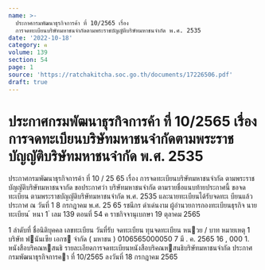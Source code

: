 ```yaml
---
name: >-
  ประกาศกรมพัฒนาธุรกิจการค้า ที่ 10/2565 เรื่อง
  การจดทะเบียนบริษัทมหาชนจำกัดตามพระราชบัญญัติบริษัทมหาชนจำกัด พ.ศ. 2535
date: '2022-10-18'
category: ค
volume: 139
section: 54
page: 1
source: 'https://ratchakitcha.soc.go.th/documents/17226506.pdf'
draft: true
---
```


# ประกาศกรมพัฒนาธุรกิจการค้า ที่ 10/2565 เรื่อง การจดทะเบียนบริษัทมหาชนจำกัดตามพระราชบัญญัติบริษัทมหาชนจำกัด พ.ศ. 2535

ประกาศกรมพัฒนาธุรกิจการค้า ที่ 10 / 25 65 เรื่อง การจดทะเบียนบริษัทมหาชนจำกัด ตามพระราชบัญญัติบริษัทมหาชนจากัด ขอประกาศว่า บริษัทมหาชนจำกัด ตามรายชื่อแนบท้ายประกาศนี้ ขอจดทะเบียน ตามพระราชบัญญัติบริษัทมหาชนจำกัด พ.ศ. 2535 และนายทะเบียนได้รับจดทะเ บียนแล้ว ประกาศ ณ วันที่ 1 8 กรกฎาคม พ.ศ. 25 65 รชนีกร ดำเด่นงาม ผู้อำนวยการกองทะเบียนธุรกิจ นายทะเบียน ้ หนา 1 ่ เลม 139 ตอนที่ 54 ค ราชกิจจานุเบกษา 19 ตุลาคม 2565

1 ลําดับที่ ชื่อนิติบุคคล เลขทะเบียน วันที่รับ จดทะเบียน ทุนจดทะเบียน หนวย / บาท หมายเหตุ 1 บริษัท ฟนันเซีย เอกซ จํากัด ( มหาชน ) 0106565000050 7 มี . ค. 2565 16 , 000 1. หนังสือบริคณหสนธิ รายละเอียดการจดทะเบียนหนังสือบริคณหสนธิบริษัทมหาชนจํากัด ประกาศกรมพัฒนาธุรกิจการคา ที่ 10/2565 ลงวันที่ 18 กรกฎาคม 2565
